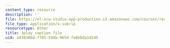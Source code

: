 ```yaml
---
content_type: resource
description: ''
file: https://ol-ocw-studio-app-production.s3.amazonaws.com/courses/res-3-003-learn-to-build-your-own-videogame-with-the-unity-game-engine-and-microsoft-kinect-january-iap-2017/a938306df705594b965dfe6b0da1d2d5_zNesxH6wiAg.vtt
file_type: application/x-subrip
resourcetype: Other
title: 3play caption file
uid: a938306d-f705-594b-965d-fe6b0da1d2d5
---
```

